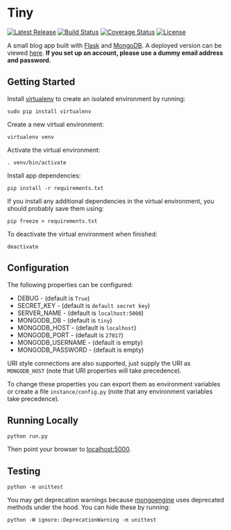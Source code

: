 # Tiny

[![Latest Release](https://img.shields.io/github/release/vanillaSlice/tiny.svg)](https://github.com/vanillaSlice/tiny/releases/latest)
[![Build Status](https://img.shields.io/travis/vanillaSlice/tiny/master.svg)](https://travis-ci.org/vanillaSlice/tiny)
[![Coverage Status](https://img.shields.io/coveralls/github/vanillaSlice/tiny/master.svg)](https://coveralls.io/github/vanillaSlice/tiny?branch=master)
[![License](https://img.shields.io/github/license/vanillaSlice/tiny.svg)](LICENSE)

A small blog app built with [Flask](http://flask.pocoo.org/) and [MongoDB](https://www.mongodb.com/). A deployed version can be viewed [here](https://slicetiny.herokuapp.com/). **If you set up an account, please use a dummy email address and password.**

## Getting Started
Install [virtualenv](https://virtualenv.pypa.io/en/stable/#) to create an isolated environment by running:
```
sudo pip install virtualenv
```

Create a new virtual environment:
```
virtualenv venv
```

Activate the virtual environment:
```
. venv/bin/activate
```

Install app dependencies:
```
pip install -r requirements.txt
```

If you install any additional dependencies in the virtual environment, you should probably save them using:
```
pip freeze > requirements.txt
```

To deactivate the virtual environment when finished:
```
deactivate
```

## Configuration
The following properties can be configured:

* DEBUG - (default is `True`)
* SECRET_KEY - (default is `default secret key`)
* SERVER_NAME - (default is `localhost:5000`)
* MONGODB_DB - (default is `tiny`)
* MONGODB_HOST - (default is `localhost`)
* MONGODB_PORT - (default is `27017`)
* MONGODB_USERNAME - (default is empty)
* MONGODB_PASSWORD - (default is empty)

URI style connections are also supported, just supply the URI as `MONGODB_HOST` (note that URI properties will take precedence).

To change these properties you can export them as environment variables or create a file `instance/config.py` (note that any environment variables take precedence).

## Running Locally
```
python run.py
```
Then point your browser to [localhost:5000](http://localhost:5000).

## Testing
```
python -m unittest
```

You may get deprecation warnings because [mongoengine](http://mongoengine.org/) uses deprecated methods under the hood. You can hide these by running:

```
python -W ignore::DeprecationWarning -m unittest
```

